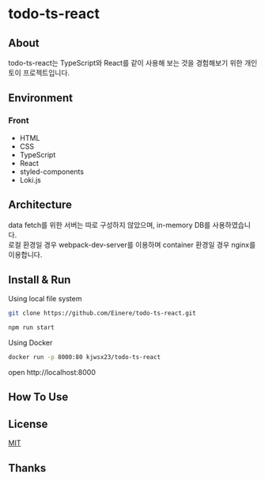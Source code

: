 # todo-ts-react

## About
todo-ts-react는 TypeScript와 React를 같이 사용해 보는 것을 경험해보기 위한 개인 토이 프로젝트입니다. 

## Environment
### Front
- HTML
- CSS
- TypeScript
- React
- styled-components
- Loki.js

## Architecture
data fetch를 위한 서버는 따로 구성하지 않았으며, in-memory DB를 사용하였습니다.   
로컬 환경일 경우 webpack-dev-server를 이용하며 container 환경일 경우 nginx를 이용합니다.

## Install & Run
Using local file system

```bash
git clone https://github.com/Einere/todo-ts-react.git
```

```bash
npm run start
```

Using Docker

```bash
docker run -p 8000:80 kjwsx23/todo-ts-react
```
open http://localhost:8000

## How To Use

## License
[MIT](./LICENSE)

## Thanks
